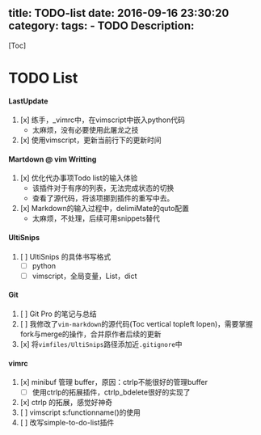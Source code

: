 title: TODO-list
date: 2016-09-16 23:30:20
category: 
tags:
    - TODO
Description:
---
[Toc]

# TODO List

#### LastUpdate ####
1. [x] 练手，_vimrc中，在vimscript中嵌入python代码
    - 太麻烦，没有必要使用此屠龙之技
2. [x] 使用vimscript，更新当前行下的更新时间

#### Martdown @ vim Writting ####
1. [x] 优化代办事项Todo list的输入体验
    - 该插件对于有序的列表，无法完成状态的切换
    - 查看了源代码，将该项挪到插件的重写中去。
2. [x] Markdown的输入过程中，delimiMate的quto配置
    - 太麻烦，不处理，后续可用snippets替代

#### UltiSnips ####
1. [ ] UltiSnips 的具体书写格式
    - [ ] python
    - [ ] vimscript，全局变量，List，dict
 
#### Git ####
1. [ ] Git Pro 的笔记与总结
2. [ ] 我修改了`vim-markdown`的源代码(Toc vertical topleft lopen)，需要掌握fork与merge的操作，合并原作者后续的更新
3. [x] 将`vimfiles/UltiSnips`路径添加近`.gitignore`中

#### vimrc ####
1. [x] minibuf 管理 buffer，原因：ctrlp不能很好的管理buffer 
    - [ ] 使用ctrlp的拓展插件，ctrlp_bdelete很好的实现了
2. [x] ctrlp 的拓展，感觉好神奇
3. [ ] vimscript <SID> s:functionname()的使用
4. [ ] 改写simple-to-do-list插件



